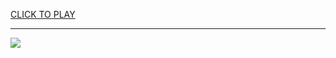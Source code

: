 
<a href="https://premium76.site?title=unblocked_games_building&ref=13M">CLICK TO PLAY</a></h3>
<hr>

<a href="https://premium76.site?title=unblocked_games_building&ref=13M"><img src="https://clearcache.store/games.png"></a>


